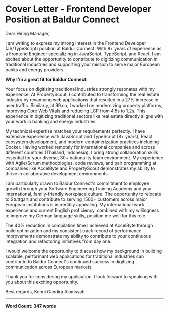 # Cover Letter - Frontend Developer Position at Baldur Connect

Dear Hiring Manager,

I am writing to express my strong interest in the Frontend Developer (JS/TypeScript) position at Baldur Connect. With 8+ years of experience as a Frontend Engineer specializing in JavaScript, TypeScript, and React, I am excited about the opportunity to contribute to digitizing communication in traditional industries and supporting your mission to serve major European banks and energy providers.

**Why I'm a great fit for Baldur Connect:**

Your focus on digitizing traditional industries strongly resonates with my experience. At PropertyScout, I contributed to transforming the real estate industry by revamping web applications that resulted in a 27% increase in user traffic. Similarly, at 99.co, I worked on modernizing property platforms, improving Core Web Vitals and reducing LCP from 4.5s to 1.2s. This experience in digitizing traditional sectors like real estate directly aligns with your work in banking and energy industries.

My technical expertise matches your requirements perfectly. I have extensive experience with JavaScript and TypeScript (8+ years), React ecosystem development, and modern containerization practices including Docker. Having worked remotely for international companies and across different countries (Thailand, Indonesia), I bring strong collaboration skills essential for your diverse, 30+ nationality team environment. My experience with Agile/Scrum methodologies, code reviews, and pair programming at companies like AccelByte and PropertyScout demonstrates my ability to thrive in collaborative development environments.

I am particularly drawn to Baldur Connect's commitment to employee growth through your Software Engineering Training Academy and your international, family-friendly workplace culture. The opportunity to relocate to Stuttgart and contribute to serving 1500+ customers across major European institutions is incredibly appealing. My international work experience and current English proficiency, combined with my willingness to improve my German language skills, position me well for this role.

The 40% reduction in compilation time I achieved at AccelByte through build optimization and my consistent track record of performance improvements demonstrate my ability to contribute to your continuous integration and refactoring initiatives from day one.

I would welcome the opportunity to discuss how my background in building scalable, performant web applications for traditional industries can contribute to Baldur Connect's continued success in digitizing communication across European markets.

Thank you for considering my application. I look forward to speaking with you about this exciting opportunity.

Best regards,
Kenni Gandira Alamsyah

---

**Word Count: 347 words**